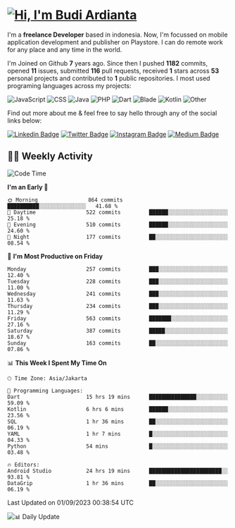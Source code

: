 # [![Hi, I'm Budi Ardianta](https://readme-typing-svg.herokuapp.com?size=24&vCenter=true&lines=%F0%9F%91%8B+Hi%2C+I'm+Budi+Ardianta+;%F0%9F%92%BB+Android+And+Web+Developer+)](https://git.io/typing-svg)

I'm a **freelance Developer** based in indonesia. Now, I'm focussed on mobile application development and publisher on Playstore. I can do remote work for any place and any time in the world.

I'm Joined on Github **7** years ago. Since then I pushed **1182** commits, opened **11** issues, submitted **116** pull requests, received **1** stars across **53** personal projects and contributed to **1** public repositories.
I most used programing languages across my projects:

![JavaScript](https://img.shields.io/badge/-JavaScript-%23f1e05a?style=flat&logo=JavaScript&logoColor=white)
![CSS](https://img.shields.io/badge/-CSS-%23563d7c?style=flat&logo=CSS&logoColor=white)
![Java](https://img.shields.io/badge/-Java-%23b07219?style=flat&logo=Java&logoColor=white)
![PHP](https://img.shields.io/badge/-PHP-%234F5D95?style=flat&logo=PHP&logoColor=white)
![Dart](https://img.shields.io/badge/-Dart-%2300B4AB?style=flat&logo=Dart&logoColor=white)
![Blade](https://img.shields.io/badge/-Blade-%23f7523f?style=flat&logo=Blade&logoColor=white)
![Kotlin](https://img.shields.io/badge/-Kotlin-%23A97BFF?style=flat&logo=Kotlin&logoColor=white)
![Other](https://img.shields.io/badge/-Other-%23ededed?style=flat&logo=Other&logoColor=white)

Find out more about me & feel free to say hello through any of the social links below:

[![Linkedin Badge](https://img.shields.io/badge/-budiardianata-blue?style=flat&logo=Linkedin&logoColor=white&link=https://www.linkedin.com/in/budiardianata/)](https://www.linkedin.com/in/budiardianata/)
[![Twitter Badge](https://img.shields.io/badge/-budiardianata-%231DA1F2.svg?style=flat&logo=twitter&logoColor=white&link=https://www.twitter.com/budiardianata)](https://www.linkedin.com/in/budiardianata/)
[![Instagram Badge](https://img.shields.io/badge/-budiardianata-purple?style=flat&logo=instagram&logoColor=white&link=https://instagram.com/budiardianata/)](https://instagram.com/budiardianata)
[![Medium Badge](https://img.shields.io/badge/-@budiardianata-%2312100E.svg?style=flat&logo=Medium&logoColor=white&link=https://medium.com/@budiardianata/)](https://medium.com/@budiardianata)

## 👨‍💻 Weekly Activity
<!--START_SECTION:waka-->
![Code Time](http://img.shields.io/badge/Code%20Time-2%2C109%20hrs%2033%20mins-blue)

**I'm an Early 🐤** 

```text
🌞 Morning                864 commits         ██████████░░░░░░░░░░░░░░░   41.68 % 
🌆 Daytime                522 commits         ██████░░░░░░░░░░░░░░░░░░░   25.18 % 
🌃 Evening                510 commits         ██████░░░░░░░░░░░░░░░░░░░   24.60 % 
🌙 Night                  177 commits         ██░░░░░░░░░░░░░░░░░░░░░░░   08.54 % 
```
📅 **I'm Most Productive on Friday** 

```text
Monday                   257 commits         ███░░░░░░░░░░░░░░░░░░░░░░   12.40 % 
Tuesday                  228 commits         ███░░░░░░░░░░░░░░░░░░░░░░   11.00 % 
Wednesday                241 commits         ███░░░░░░░░░░░░░░░░░░░░░░   11.63 % 
Thursday                 234 commits         ███░░░░░░░░░░░░░░░░░░░░░░   11.29 % 
Friday                   563 commits         ███████░░░░░░░░░░░░░░░░░░   27.16 % 
Saturday                 387 commits         █████░░░░░░░░░░░░░░░░░░░░   18.67 % 
Sunday                   163 commits         ██░░░░░░░░░░░░░░░░░░░░░░░   07.86 % 
```


📊 **This Week I Spent My Time On** 

```text
🕑︎ Time Zone: Asia/Jakarta

💬 Programming Languages: 
Dart                     15 hrs 19 mins      ███████████████░░░░░░░░░░   59.09 % 
Kotlin                   6 hrs 6 mins        ██████░░░░░░░░░░░░░░░░░░░   23.56 % 
SQL                      1 hr 36 mins        ██░░░░░░░░░░░░░░░░░░░░░░░   06.19 % 
YAML                     1 hr 7 mins         █░░░░░░░░░░░░░░░░░░░░░░░░   04.33 % 
Python                   54 mins             █░░░░░░░░░░░░░░░░░░░░░░░░   03.48 % 

🔥 Editors: 
Android Studio           24 hrs 19 mins      ███████████████████████░░   93.81 % 
DataGrip                 1 hr 36 mins        ██░░░░░░░░░░░░░░░░░░░░░░░   06.19 % 
```


 Last Updated on 01/09/2023 00:38:54 UTC
<!--END_SECTION:waka-->

![📊 Daily Update](https://github.com/budiardianata/budiardianata/actions/workflows/update-activity.yml/badge.svg)
